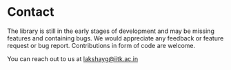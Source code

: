 # Contact

The library is still in the early stages of development and may be
missing features and containing bugs. We would appreciate any
feedback or feature request or bug report. Contributions in form of
code are welcome.

You can reach out to us at [lakshayg@iitk.ac.in](mailto:lakshayg@iitk.ac.in)

